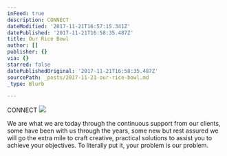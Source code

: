 ```yaml
---
inFeed: true
description: CONNECT
dateModified: '2017-11-21T16:57:15.341Z'
datePublished: '2017-11-21T16:58:35.487Z'
title: Our Rice Bowl
author: []
publisher: {}
via: {}
starred: false
datePublishedOriginal: '2017-11-21T16:58:35.487Z'
sourcePath: _posts/2017-11-21-our-rice-bowl.md
_type: Blurb

---
```

CONNECT
![](https://the-grid-user-content.s3-us-west-2.amazonaws.com/fdc92a1b-33f0-4a88-8d05-38ad372c3ce4.jpg)

We are what we are today through the continuous support from our clients, some have been with us through the years, some new but rest assured we will go the extra mile to craft creative, practical solutions to assist you to achieve your objectives. To literally put it, your problem is our problem.